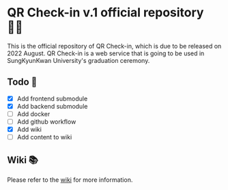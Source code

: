 # QR Check-in v.1 official repository 🧑‍🎓

This is the official repository of QR Check-in, which is due to be released on 2022 August. QR Check-in is a web service that is going to be used in SungKyunKwan University's graduation ceremony.


## Todo 🚀

- [x] Add frontend submodule
- [x] Add backend submodule
- [ ] Add docker
- [ ] Add github workflow
- [x] Add wiki
- [ ] Add content to wiki

## Wiki 📚

Please refer to the [wiki](https://github.com/SKKU-TSC/qr-checkin/wiki) for more information.
